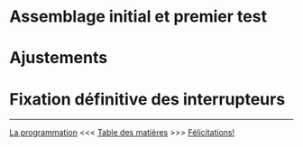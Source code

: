 # Assemblage initial et premier test

# Ajustements

# Fixation définitive des interrupteurs
---
[La programmation](07_Programmation.md)  <<<  [Table des matières](README.md)   >>>  [Félicitations!](09_Felicitations.md)



